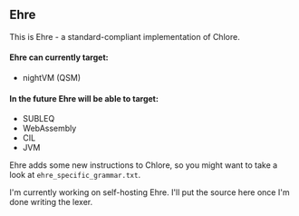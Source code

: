 Ehre
----

This is Ehre - a standard-compliant implementation of Chlore.

#### Ehre can currently target: ####
- nightVM (QSM)

#### In the future Ehre will be able to target: ####
- SUBLEQ
- WebAssembly
- CIL
- JVM

Ehre adds some new instructions to Chlore, so you might want to take a look at `ehre_specific_grammar.txt`.

I'm currently working on self-hosting Ehre. I'll put the source here once I'm done writing the lexer.
